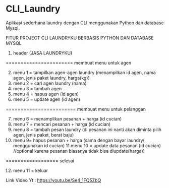 # CLI_Laundry
Aplikasi sederhana laundry dengan CLI menggunakan Python dan database Mysql. 

FITUR PROJECT CLI LAUNDRYKU BERBASIS PYTHON DAN DATABASE MYSQL


1. header (JASA LAUNDRYKU)

=======================
membuat menu untuk agen

2. menu 1 = tampilkan agen-agen laundry (menampilkan id agen, nama agen, jenis paket laundry, harga(kg))
3. menu 2 = cari agen laundry (nama)
4. menu 3 = tambah agen
5. menu 4 = hapus agen (id agen)
6. menu 5 = update agen (id agen)

========================
membuat menu untuk pelanggan

7. menu 6 = menamplikan pesanan + harga (id cucian)
8. menu 7 = mencari pesanan + harga (id cucian)
9. menu 8 = tambah pesan laundry (di pesanan ini nanti akan diminta pilih agen, jenis paket, berat baju)
10. menu 9=  hapus pesanan + harga (sama dengan bayar laundry/ menggunakan id cucian)
11.menu 10 = update data pesanan (id cucian) //optional karena pesanan biasanya tidak bisa diupdate(harga))

==================
selesai

12. menu 11 = keluar

Link Video Yt : https://youtu.be/Se4_1FQ5ZbQ
